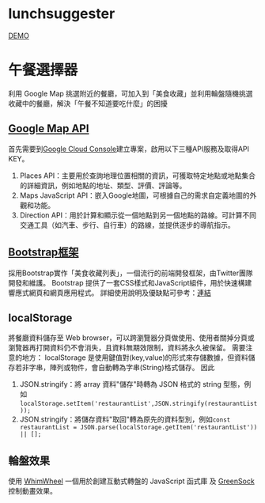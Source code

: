 ﻿# lunchsuggester
[DEMO](https://chihtsunglu.github.io/lunchsuggester/?fbclid=IwAR1YrxvWWs-FNPZfwGPz47duew_WGwSwur3gU_53QPOQpLXlGfvhVhOld1w)
# 午餐選擇器
利用 Google Map 挑選附近的餐廳，可加入到「美食收藏」並利用輪盤隨機挑選收藏中的餐廳，解決「午餐不知道要吃什麼」的困擾

## **[Google Map API](https://developers.google.com/maps/documentation/javascript/load-maps-js-api)**
首先需要到[Google Cloud Console](https://console.cloud.google.com/)建立專案，啟用以下三種API服務及取得API KEY。
1. Places API：主要用於查詢地理位置相關的資訊，可獲取特定地點或地點集合的詳細資訊，例如地點的地址、類型、評價、評論等。
2. Maps JavaScript API：嵌入Google地圖，可根據自己的需求自定義地圖的外觀和功能。
3. Direction API：用於計算和顯示從一個地點到另一個地點的路線。可計算不同交通工具（如汽車、步行、自行車）的路線，並提供逐步的導航指示。

## **[Bootstrap框架](https://getbootstrap.com/)**
採用Bootstrap實作「美食收藏列表」，一個流行的前端開發框架，由Twitter團隊開發和維護。
Bootstrap 提供了一套CSS樣式和JavaScript組件，用於快速構建響應式網頁和網頁應用程式。
詳細使用說明及優缺點可參考：[連結](https://justnote.coderbridge.io/2022/03/06/bootstrap/)

## **localStorage**
將餐廳資料儲存至 Web browser，可以跨瀏覽器分頁做使用、使用者關掉分頁或瀏覽器再打開資料仍不會消失，且資料無期效限制，資料將永久被保留。
需要注意的地方：
localStorage 是使用鍵值對(key,value)的形式來存儲數據，但資料儲存若非字串，陣列或物件，會自動轉為字串(String)格式儲存。
因此
 1. JSON.stringify：將 array 資料"儲存"時轉為 JSON 格式的 string 型態，例如`localStorage.setItem('restaurantList',JSON.stringify(restaurantList));`
 2. JSON.stringify：將儲存資料"取回"轉為原先的資料型別，例如`const restaurantList = JSON.parse(localStorage.getItem('restaurantList')) || [];`

## **輪盤效果**
使用 [WhimWheel](http://dougtesting.net/winwheel/docs) 一個用於創建互動式轉盤的 JavaScript 函式庫
及 [GreenSock](https://greensock.com/get-started/) 控制動畫效果。
